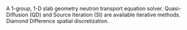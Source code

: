 A 1-group, 1-D slab geometry neutron transport equation solver. Quasi-Diffusion (QD) and Source Iteration (SI) are available iterative methods. Diamond Difference spatial discretization.
